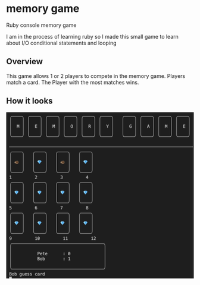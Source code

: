 # memory game

Ruby console memory game

I am in the process of learning ruby so I made this small game to learn about I/O conditional statements and looping

## Overview

This game allows 1 or 2 players to compete in the memory game. Players match a card. The Player with the most matches wins.

## How it looks

![Alt text](./memory_game_screenshot.png?raw=true "Gameplay")

